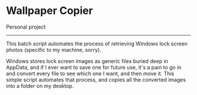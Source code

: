 # Wallpaper Copier
 Personal project
 
 ---
 
This batch script automates the process of retrieving Windows lock screen photos (specific to my machine, sorry).  
  
Windows stores lock screen images as generic files buried deep in AppData, and if I ever want to save one for future use, it's a pain to go in and convert every file to see which one I want, and then move it. This simple script automates that process, and copies all the converted images into a folder on my desktop.
